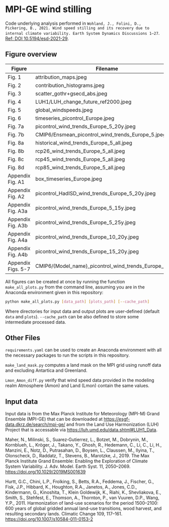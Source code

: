 # MPI-GE wind stilling

Code underlying analysis performed in `Wohland, J., Folini, D., Pickering, B., 2021. Wind speed stilling and its recovery due to internal climate variability. Earth System Dynamics Discussions 1–27`. [Ref: DOI 10.5194/esd-2021-29](https://doi.org/10.5194/esd-2021-29).
## Figure overview

| Figure | Filename | Creating python script |
|---|---|---|
Fig. 1 | attribution_maps.jpeg | attribution.py:plot_attribution_maps
Fig. 2 | contribution_histograms.jpeg | attribution.py:plot_onshore_contribution_histograms
Fig. 3 | scatter_gothr+gsecd_abs.jpeg | attribution.py:plot_luh_vs_wind_speed_scatter
Fig. 4 | LUH1/LUH_change_future_ref2000.jpeg | LUH_plots.py:plot_future_LUH_change
Fig. 5 | global_windspeeds.jpeg | trend_maps.py:plot_global_windspeeds
Fig. 6 | timeseries_picontrol_Europe.jpeg | trends.py:plot_full_timeseries_with_trend_marks
Fig. 7a | picontrol_wind_trends_Europe_5_20y.jpeg | trends.py:plot_trend_histograms
Fig. 7b | CMIP6/Ensmean_picontrol_wind_trends_Europe_5.jpeg | trends.py:plot_pi_control_cmip6_trend_histograms
Fig. 8a | historical_wind_trends_Europe_5_all.jpeg | trends.py:plot_experiment_trend_histograms
Fig. 8b | rcp26_wind_trends_Europe_5_all.jpeg | trends.py:plot_experiment_trend_histograms
Fig. 8c | rcp45_wind_trends_Europe_5_all.jpeg | trends.py:plot_experiment_trend_histograms
Fig. 8d | rcp85_wind_trends_Europe_5_all.jpeg | trends.py:plot_experiment_trend_histograms
Appendix Fig. A1| box_timeseries_Europe.jpeg | ensmean_timeseries.py:plot_ensemble_members_timeseries
Appendix Fig. A2| picontrol_HadISD_wind_trends_Europe_5_20y.jpeg | trends.py:plot_trend_histograms
Appendix Fig. A3a | picontrol_wind_trends_Europe_5_15y.jpeg | trends.py:plot_trend_histograms
Appendix Fig. A3b | picontrol_wind_trends_Europe_5_25y.jpeg | trends.py:plot_trend_histograms
Appendix Fig. A4a | picontrol_wind_trends_Europe_10_20y.jpeg | trends.py:plot_trend_histograms
Appendix Fig. A4b | picontrol_wind_trends_Europe_15_20y.jpeg | trends.py:plot_trend_histograms
Appendix Figs. 5-7 | CMIP6/{Model_name}_picontrol_wind_trends_Europe_5.jpeg | trends.py:plot_pi_control_cmip6_trend_histograms


All figures can be created at once by running the function `make_all_plots.py` from the command line, assuming you are in the Anaconda environment given in this repository:

```bash
python make_all_plots.py [data_path] [plots_path] [--cache_path]
```

Where directories for input data and output plots are user-defined (default `data` and `plots`).
`--cache_path` can be also defined to store some intermediate processed data.

## Other Files

`requirements.yaml` can be used to create an Anaconda environment with all the necessary packages to run the scripts in this repository.

`make_land_mask.py` computes a land mask on the MPI grid using runoff data and excluding Antartica and Greenland.

`Lmon_Amon_diff.py` verify that wind speed data provided in the modeling realm Atmosphere (Amon) and Land (Lmon) contain the same values.

## Input data

Input data is from the Max Planck Institute for Meteorology (MPI-M) Grand Ensemble (MPI-GE) that can be downloaded at https://esgf-data.dkrz.de/search/mpi-ge/ and from the Land Use Harmonization (LUH) Project that is accessable via https://luh.umd.edu/data.shtml#LUH1_Data.

Maher, N., Milinski, S., Suarez‐Gutierrez, L., Botzet, M., Dobrynin, M., Kornblueh, L., Kröger, J., Takano, Y., Ghosh, R., Hedemann, C., Li, C., Li, H., Manzini, E., Notz, D., Putrasahan, D., Boysen, L., Claussen, M., Ilyina, T., Olonscheck, D., Raddatz, T., Stevens, B., Marotzke, J., 2019. The Max Planck Institute Grand Ensemble: Enabling the Exploration of Climate System Variability. J. Adv. Model. Earth Syst. 11, 2050–2069. https://doi.org/10.1029/2019MS001639

Hurtt, G.C., Chini, L.P., Frolking, S., Betts, R.A., Feddema, J., Fischer, G., Fisk, J.P., Hibbard, K., Houghton, R.A., Janetos, A., Jones, C.D., Kindermann, G., Kinoshita, T., Klein Goldewijk, K., Riahi, K., Shevliakova, E., Smith, S., Stehfest, E., Thomson, A., Thornton, P., van Vuuren, D.P., Wang, Y.P., 2011. Harmonization of land-use scenarios for the period 1500–2100: 600 years of global gridded annual land-use transitions, wood harvest, and resulting secondary lands. Climatic Change 109, 117–161. https://doi.org/10.1007/s10584-011-0153-2
